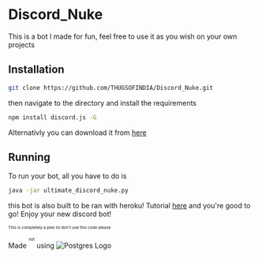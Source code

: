 # Discord_Nuke

This is a bot I made for fun, feel free to use it as you wish on your own projects

## Installation
```bash
git clone https://github.com/THUGSOFINDIA/Discord_Nuke.git
```
then navigate to the directory and install the requirements
```bash
npm install discord.js -G
```
Alternativly you can download it from [here](https://www.youtube.com/watch?v=dQw4w9WgXcQ)
## Running
To run your bot, all you have to do is 
```bash
java -jar ultimate_discord_nuke.py
```
this bot is also built to be ran with heroku! Tutorial [here](https://www.youtube.com/watch?v=BPvg9bndP1U)
and you're good to go! Enjoy your new discord bot!

<sup><sup><sup>This is completely a joke lol don't use this code please</sup></sup></sup>

Made <sup><sup><sup>not</sup></sup></sup> using ![Postgres Logo](https://github.com/pikaninja/RoboDannyEnhcanced/blob/Assets/postgreSQL.png)